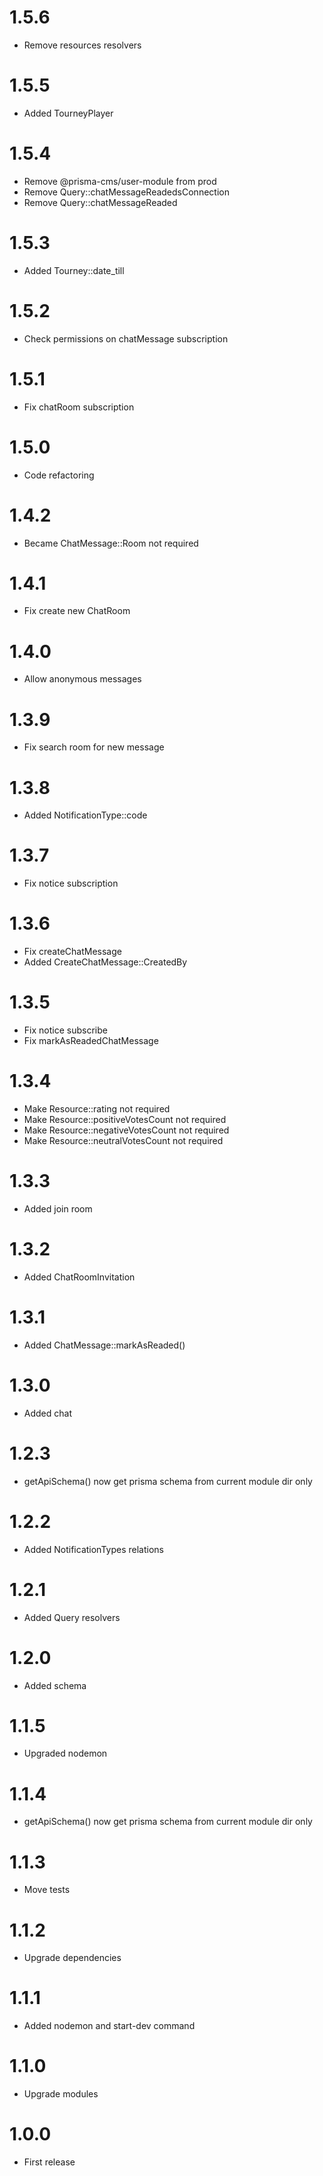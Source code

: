 1.5.6
===============================
- Remove resources resolvers

1.5.5
===============================
- Added TourneyPlayer

1.5.4
===============================
- Remove @prisma-cms/user-module from prod
- Remove Query::chatMessageReadedsConnection
- Remove Query::chatMessageReaded

1.5.3
===============================
- Added Tourney::date_till

1.5.2
===============================
- Check permissions on chatMessage subscription

1.5.1
===============================
- Fix chatRoom subscription

1.5.0
===============================
- Code refactoring

1.4.2
===============================
- Became ChatMessage::Room not required

1.4.1
===============================
- Fix create new ChatRoom

1.4.0
===============================
- Allow anonymous messages

1.3.9
===============================
- Fix search room for new message

1.3.8
===============================
- Added NotificationType::code

1.3.7
===============================
- Fix notice subscription

1.3.6
===============================
- Fix createChatMessage
- Added CreateChatMessage::CreatedBy

1.3.5
===============================
- Fix notice subscribe
- Fix markAsReadedChatMessage

1.3.4
===============================
- Make Resource::rating not required
- Make Resource::positiveVotesCount not required
- Make Resource::negativeVotesCount not required
- Make Resource::neutralVotesCount not required

1.3.3
===============================
- Added join room

1.3.2
===============================
- Added ChatRoomInvitation

1.3.1
===============================
- Added ChatMessage::markAsReaded()

1.3.0
===============================
- Added chat

1.2.3
===============================
- getApiSchema() now get prisma schema from current module dir only

1.2.2
===============================
- Added NotificationTypes relations

1.2.1
===============================
- Added Query resolvers

1.2.0
===============================
- Added schema

1.1.5
===============================
- Upgraded nodemon

1.1.4
===============================
- getApiSchema() now get prisma schema from current module dir only

1.1.3
===============================
- Move tests

1.1.2
===============================
- Upgrade dependencies

1.1.1
===============================
- Added nodemon and start-dev command

1.1.0
===============================
- Upgrade modules

1.0.0
===============================
- First release
